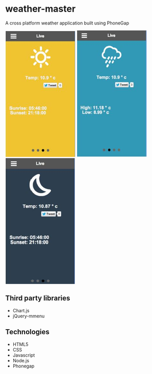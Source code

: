 # weather-master
A cross platform weather application built using PhoneGap


![Alt text](/screenshot1.JPG?raw=true "Screenshot #1: Warm Weather")
![Alt text](/screenshot2.JPG?raw=true "Screenshot #2: Cold Weather")
![Alt text](/screenshot3.JPG?raw=true "Screenshot #3: Night Time")


## Third party libraries
* Chart.js
* jQuery-mmenu

## Technologies
* HTML5
* CSS
* Javascript
* Node.js
* Phonegap

